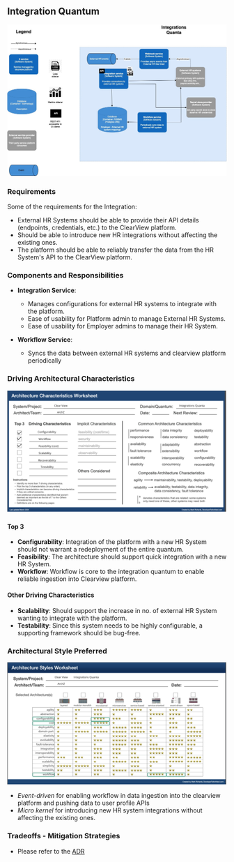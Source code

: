 ## Integration Quantum

![Image](/assets/C2_integration_quanta.jpg)

### Requirements

Some of the requirements for the Integration:

- External HR Systems should be able to provide their API details (endpoints, credentials, etc.) to the ClearView platform.
- Should be able to introduce new HR integrations without affecting the existing ones.
- The platform should be able to reliably transfer the data from the HR System's API to the ClearView platform.

### Components and Responsibilities

- **Integration Service**:

  - Manages configurations for external HR systems to integrate with the platform.
  - Ease of usability for Platform admin to manage External HR Systems.
  - Ease of usability for Employer admins to manage their HR System.

- **Workflow Service**:
  - Syncs the data between external HR systems and clearview platform periodically

### Driving Architectural Characteristics

![Image](/assets/integrations-arch-char-worksheet.png)

#### Top 3

- **Configurability**: Integration of the platform with a new HR System should not warrant a redeployment of the entire quantum.
- **Feasibility**: The architecture should support quick integration with a new HR System.
- **Workflow**: Workflow is core to the integration quantum to enable reliable ingestion into Clearview platform.

#### Other Driving Characteristics

- **Scalability**: Should support the increase in no. of external HR System wanting to integrate with the platform.
- **Testability**: Since this system needs to be highly configurable, a supporting framework should be bug-free.

### Architectural Style Preferred

![Image](/assets/integrations-arch-style-worksheet.png)

- _Event-driven_ for enabling workflow in data ingestion into the clearview platform and pushing data to user profile APIs
- _Micro kernel_ for introducing new HR system integrations without affecting the existing ones.

### Tradeoffs - Mitigation Strategies

- Please refer to the [ADR](/ADR/005.adr-integrations-architecture-style.md)

